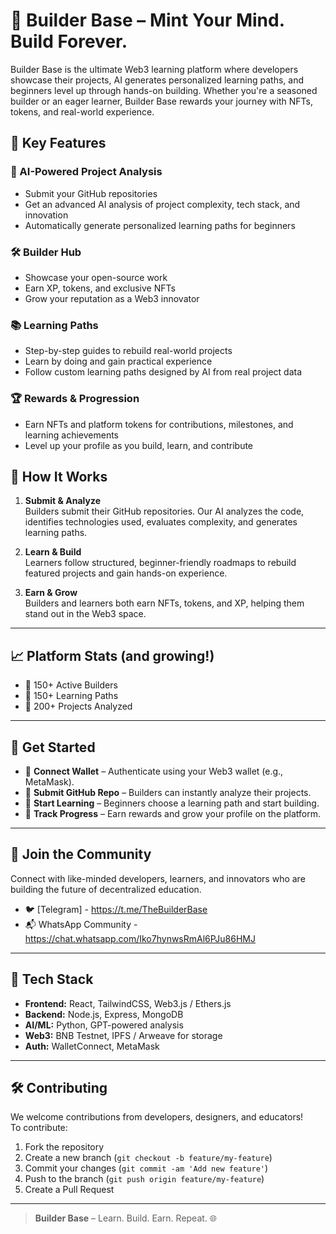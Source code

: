 # 🚀 Builder Base – Mint Your Mind. Build Forever.

Builder Base is the ultimate Web3 learning platform where developers showcase their projects, AI generates personalized learning paths, and beginners level up through hands-on building. Whether you're a seasoned builder or an eager learner, Builder Base rewards your journey with NFTs, tokens, and real-world experience.

## 🌟 Key Features

### 🧠 AI-Powered Project Analysis
- Submit your GitHub repositories
- Get an advanced AI analysis of project complexity, tech stack, and innovation
- Automatically generate personalized learning paths for beginners

### 🛠️ Builder Hub
- Showcase your open-source work
- Earn XP, tokens, and exclusive NFTs
- Grow your reputation as a Web3 innovator

### 📚 Learning Paths
- Step-by-step guides to rebuild real-world projects
- Learn by doing and gain practical experience
- Follow custom learning paths designed by AI from real project data

### 🏆 Rewards & Progression
- Earn NFTs and platform tokens for contributions, milestones, and learning achievements
- Level up your profile as you build, learn, and contribute

## 🔄 How It Works

1. **Submit & Analyze**  
   Builders submit their GitHub repositories. Our AI analyzes the code, identifies technologies used, evaluates complexity, and generates learning paths.

2. **Learn & Build**  
   Learners follow structured, beginner-friendly roadmaps to rebuild featured projects and gain hands-on experience.

3. **Earn & Grow**  
   Builders and learners both earn NFTs, tokens, and XP, helping them stand out in the Web3 space.

---

## 📈 Platform Stats (and growing!)
- 👷 150+ Active Builders  
- 📘 150+ Learning Paths  
- 🧱 200+ Projects Analyzed  

---

## 🧪 Get Started

- 🔗 **Connect Wallet** – Authenticate using your Web3 wallet (e.g., MetaMask).
- 📂 **Submit GitHub Repo** – Builders can instantly analyze their projects.
- 🧠 **Start Learning** – Beginners choose a learning path and start building.
- 🎯 **Track Progress** – Earn rewards and grow your profile on the platform.

---

## 📍 Join the Community

Connect with like-minded developers, learners, and innovators who are building the future of decentralized education.

- 🐦 [Telegram] -  https://t.me/TheBuilderBase
- 📬 WhatsApp Community - https://chat.whatsapp.com/Iko7hynwsRmAl6PJu86HMJ

---

## 🧩 Tech Stack

- **Frontend:** React, TailwindCSS, Web3.js / Ethers.js
- **Backend:** Node.js, Express, MongoDB
- **AI/ML:** Python, GPT-powered analysis
- **Web3:** BNB Testnet, IPFS / Arweave for storage
- **Auth:** WalletConnect, MetaMask

---

## 🛠️ Contributing

We welcome contributions from developers, designers, and educators!  
To contribute:

1. Fork the repository
2. Create a new branch (`git checkout -b feature/my-feature`)
3. Commit your changes (`git commit -am 'Add new feature'`)
4. Push to the branch (`git push origin feature/my-feature`)
5. Create a Pull Request

---

> **Builder Base** – Learn. Build. Earn. Repeat. 🌐

